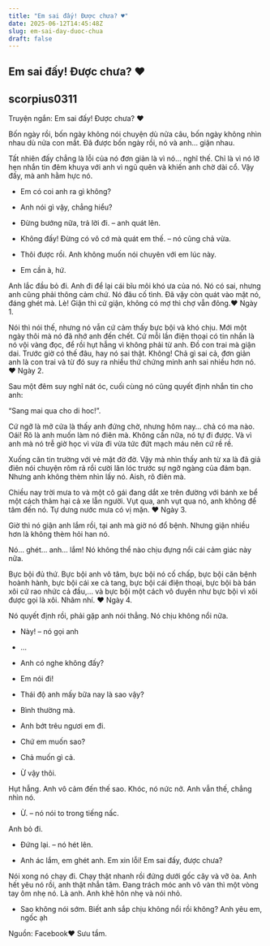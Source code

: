 ```yaml
---
title: "Em sai đấy! Được chưa? ♥"
date: 2025-06-12T14:45:48Z
slug: em-sai-day-duoc-chua
draft: false
---
```


## Em sai đấy! Được chưa? ♥

## scorpius0311

Truyện ngắn: Em sai đấy! Được chưa? ♥
  
Bốn ngày rồi, bốn ngày không nói chuyện dù nửa câu, bốn ngày không nhìn nhau dù nửa con mắt. Đã được bốn ngày rồi, nó và anh… giận nhau. 

Tất nhiên đấy chẳng là lỗi của nó đơn giản là vì nó… nghĩ thế. Chỉ là vì nó lỡ hẹn nhắn tin đêm khuya với anh vì ngủ quên và khiến anh chờ dài cổ. Vậy đấy, mà anh hằm hực nó.

- Em có coi anh ra gì không?

- Anh nói gì vậy, chẳng hiểu?

- Đừng bướng nữa, trả lời đi. – anh quát lên.

- Không đấy! Đừng có vô cớ mà quát em thế. – nó cũng chả vừa.

- Thôi được rồi. Anh không muốn nói chuyên với em lúc này.

- Em cần à, hứ.

Anh lắc đầu bỏ đi. Anh đi để lại cái bĩu môi khó ưa của nó. Nó có sai, nhưng anh cũng phải thông cảm chứ. Nó đâu cố tình. Đã vậy còn quát vào mặt nó, đáng ghét mà. Lè! Giận thì cứ giận, không có mợ thì chợ vẫn đông.♥ Ngày 1.

Nói thì nói thế, nhưng nó vẫn cứ cảm thấy bực bội và khó chịu. Mới một ngày thôi mà nó đã nhớ anh đến chết. Cứ mỗi lần điện thoại có tin nhắn là nó vội vàng đọc, để rồi hụt hẫng vì không phải từ anh. Đồ con trai mà giận dai. Trước giờ có thế đâu, hay nó sai thật. Không! Chả gì sai cả, đơn giản anh là con trai và từ đó suy ra nhiều thứ chứng minh anh sai nhiều hơn nó.
♥ Ngày 2.

Sau một đêm suy nghĩ nát óc, cuối cùng nó cũng quyết định nhắn tin cho anh:

“Sang mai qua cho di hoc!”. 

Cứ ngỡ là mở cửa là thấy anh đứng chờ, nhưng hôm nay… chả có ma nào. Oái! Rõ là anh muốn làm nó điên mà. Không cần nữa, nó tự đi được. Và vì anh mà nó trễ giờ học vì vừa đi vừa tức đứt mạch máu nên cứ rề rề.

Xuống căn tin trường với vẻ mặt đờ đờ. Vậy mà nhìn thấy anh từ xa là đã giả điên nói chuyện rôm rả rồi cười lăn lóc trước sự ngỡ ngàng của đám bạn. Nhưng anh không thèm nhìn lấy nó. Aish, rõ điên mà.

Chiều nay trời mưa to và một cô gái đang dắt xe trên đường với bánh xe bể một cách thảm hại cả xe lẫn người. Vụt qua, anh vụt qua nó, anh không để tâm đến nó. Tự dưng nước mưa có vị mặn.
♥ Ngày 3.

Giờ thì nó giận anh lắm rồi, tại anh mà giờ nó đổ bệnh. Nhưng giận nhiều hơn là không thèm hỏi han nó. 

Nó… ghét… anh… lắm! Nó không thể nào chịu đựng nổi cái cảm giác này nữa. 

Bực bội đủ thứ. Bực bội anh vô tâm, bực bội nó cố chấp, bực bội căn bệnh hoành hành, bực bội cái xe cà tang, bực bội cái điện thoại, bực bội bà bán xôi cứ rao nhức cả đầu,… và bực bội một cách vô duyên như bực bội vì xôi được gọi là xôi. Nhãm nhí.
♥ Ngày 4.

Nó quyết định rồi, phải gặp anh nói thẳng. Nó chịu không nổi nữa.

- Này! – nó gọi anh

- …

- Anh có nghe không đấy?

- Em nói đi!

- Thái độ anh mấy bữa nay là sao vậy?

- Bình thường mà.

- Anh bớt trêu ngươi em đi.

- Chứ em muốn sao?

- Chả muốn gì cả.

- Ừ vậy thôi.

Hụt hẫng. Anh vô cảm đến thế sao. Khóc, nó nức nở. Anh vẫn thế, chẳng nhìn nó.

- Ừ. – nó nói to trong tiếng nấc.

Anh bỏ đi.

- Đứng lại. – nó hét lên.

- Anh ác lắm, em ghét anh. Em xin lỗi! Em sai đấy, được chưa?

Nói xong nó chạy đi. Chạy thật nhanh rồi đứng dưới gốc cây và vỡ òa. Anh hết yêu nó rồi, anh thật nhẫn tâm. Đang trách móc anh vô vàn thì một vòng tay ôm nhẹ nó. Là anh. Anh khẽ hôn nhẹ và nói nhỏ.

- Sao không nói sớm. Biết anh sắp chịu không nổi rồi không? Anh yêu em, ngốc ạh 
 
 
Nguồn: Facebook♥ Sưu tầm.